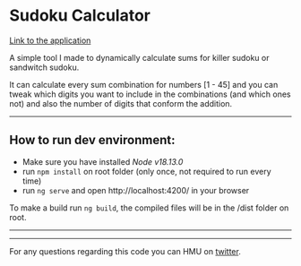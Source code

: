# Sudoku Calculator

[Link to the application](https://adansinacento.github.io/sudoku-calculator/)

A simple tool I made to dynamically calculate sums for killer sudoku or sandwitch sudoku.

It can calculate every sum combination for numbers [1 - 45] and you can tweak which digits you want to include in the combinations (and which ones not) and also the number of digits that conform the addition.

---

## How to run dev environment:

- Make sure you have installed _Node v18.13.0_
- run `npm install` on root folder (only once, not required to run every time)
- run `ng serve` and open http://localhost:4200/ in your browser

To make a build run `ng build`, the compiled files will be in the /dist folder on root.

---

---

For any questions regarding this code you can HMU on [twitter](https://twitter.com/AdanSinAcento).
